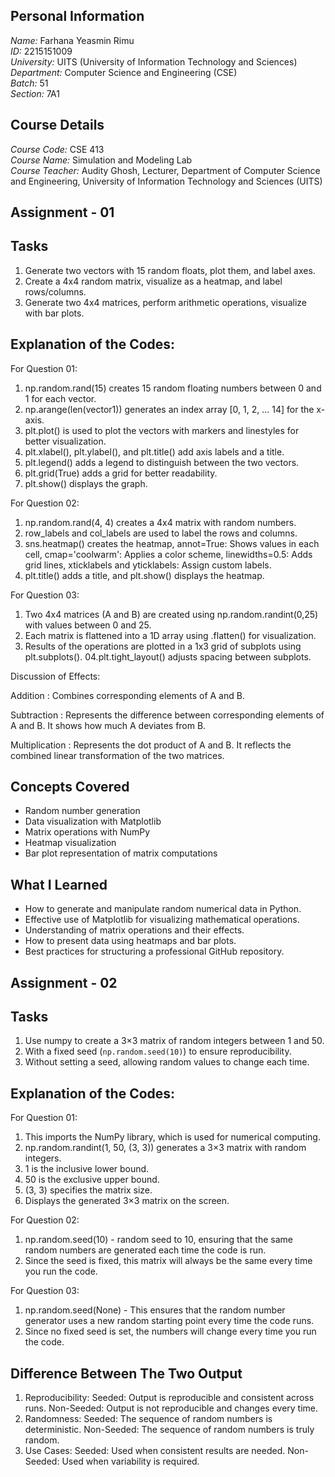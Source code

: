 ## Personal Information
*Name:* Farhana Yeasmin Rimu  
*ID:* 2215151009  
*University:* UITS (University of Information Technology and Sciences)  
*Department:* Computer Science and Engineering (CSE)  
*Batch:* 51  
*Section:* 7A1   

## Course Details
*Course Code:* CSE 413  
*Course Name:* Simulation and Modeling Lab  
*Course Teacher:* Audity Ghosh, Lecturer, Department of Computer Science and Engineering, University of Information Technology and Sciences (UITS)

## Assignment - 01
## Tasks
01. Generate two vectors with 15 random floats, plot them, and label axes.
02. Create a 4x4 random matrix, visualize as a heatmap, and label rows/columns.
03. Generate two 4x4 matrices, perform arithmetic operations, visualize with bar plots.

## Explanation of the Codes:
For Question 01:
01. np.random.rand(15) creates 15 random floating numbers between 0 and 1 for each vector.
02. np.arange(len(vector1)) generates an index array [0, 1, 2, ... 14] for the x-axis.
03. plt.plot() is used to plot the vectors with markers and linestyles for better visualization.
04. plt.xlabel(), plt.ylabel(), and plt.title() add axis labels and a title.
05. plt.legend() adds a legend to distinguish between the two vectors.
06. plt.grid(True) adds a grid for better readability.
07. plt.show() displays the graph.

For Question 02:
01. np.random.rand(4, 4) creates a 4x4 matrix with random numbers.
02. row_labels and col_labels are used to label the rows and columns.
03. sns.heatmap() creates the heatmap, annot=True: Shows values in each cell, cmap='coolwarm': Applies a color scheme, linewidths=0.5: Adds grid lines, xticklabels and yticklabels: Assign custom labels.
04. plt.title() adds a title, and plt.show() displays the heatmap.

For Question 03:
01. Two 4x4 matrices (A and B) are created using np.random.randint(0,25) with values between 0 and 25.
02. Each matrix is flattened into a 1D array using .flatten() for visualization.
03. Results of the operations are plotted in a 1x3 grid of subplots using plt.subplots().
04.plt.tight_layout() adjusts spacing between subplots.

Discussion of Effects:

Addition :
Combines corresponding elements of A and B. 

Subtraction :
Represents the difference between corresponding elements of A and B. It shows how much A deviates from B.

Multiplication :
Represents the dot product of A and B. It reflects the combined linear transformation of the two matrices.

## Concepts Covered
- Random number generation
- Data visualization with Matplotlib
- Matrix operations with NumPy
- Heatmap visualization
- Bar plot representation of matrix computations

## What I Learned
- How to generate and manipulate random numerical data in Python.
- Effective use of Matplotlib for visualizing mathematical operations.
- Understanding of matrix operations and their effects.
- How to present data using heatmaps and bar plots.
- Best practices for structuring a professional GitHub repository.



## Assignment - 02
## Tasks
01. Use numpy to create a 3×3 matrix of random integers between 1 and 50.
02. With a fixed seed (`np.random.seed(10)`) to ensure reproducibility.
03. Without setting a seed, allowing random values to change each time.

## Explanation of the Codes:
For Question 01:
01. This imports the NumPy library, which is used for numerical computing.
02. np.random.randint(1, 50, (3, 3)) generates a 3×3 matrix with random integers.
03. 1 is the inclusive lower bound.
04. 50 is the exclusive upper bound.
05. (3, 3) specifies the matrix size.
06. Displays the generated 3×3 matrix on the screen.

For Question 02:
01. np.random.seed(10) - random seed to 10, ensuring that the same random numbers are generated each time the code is run.
02. Since the seed is fixed, this matrix will always be the same every time you run the code.

For Question 03:
01. np.random.seed(None) - This ensures that the random number generator uses a new random starting point every time the code runs.
02. Since no fixed seed is set, the numbers will change every time you run the code.

## Difference Between The Two Output
01. Reproducibility:
Seeded: Output is reproducible and consistent across runs.
Non-Seeded: Output is not reproducible and changes every time.
02. Randomness:
Seeded: The sequence of random numbers is deterministic.
Non-Seeded: The sequence of random numbers is truly random.
03. Use Cases:
Seeded: Used when consistent results are needed.
Non-Seeded: Used when variability is required.
